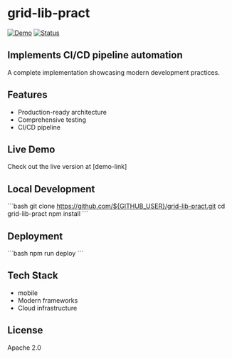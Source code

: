 # grid-lib-pract

[![Demo](https://img.shields.io/badge/demo-live-brightgreen)]()
[![Status](https://img.shields.io/badge/status-active-success)]()

## Implements CI/CD pipeline automation

A complete implementation showcasing modern development practices.

## Features

- Production-ready architecture
- Comprehensive testing
- CI/CD pipeline

## Live Demo

Check out the live version at [demo-link]

## Local Development

\`\`\`bash
git clone https://github.com/${GITHUB_USER}/grid-lib-pract.git
cd grid-lib-pract
npm install
\`\`\`

## Deployment

\`\`\`bash
npm run deploy
\`\`\`

## Tech Stack

- mobile
- Modern frameworks
- Cloud infrastructure

## License

Apache 2.0
